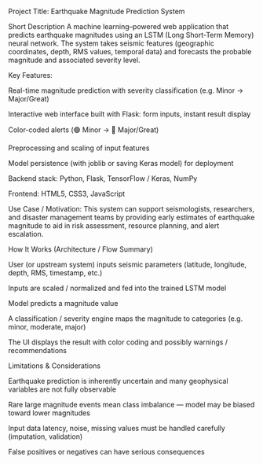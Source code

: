 Project Title:   Earthquake Magnitude Prediction System

Short Description
 A machine learning–powered web application that predicts earthquake magnitudes using an LSTM (Long Short-Term Memory) neural network. The system takes seismic features (geographic coordinates, 
depth, RMS values, temporal data) and forecasts the probable magnitude and associated severity level.

Key Features:

Real-time magnitude prediction with severity classification (e.g. Minor → Major/Great)

Interactive web interface built with Flask: form inputs, instant result display

Color-coded alerts (🟢 Minor → 🔴 Major/Great)

Preprocessing and scaling of input features

Model persistence (with joblib or saving Keras model) for deployment

Backend stack: Python, Flask, TensorFlow / Keras, NumPy

Frontend: HTML5, CSS3, JavaScript

Use Case / Motivation:
This system can support seismologists, researchers, and disaster management teams by providing early estimates of earthquake magnitude to aid in risk assessment, resource planning, and alert escalation.

How It Works (Architecture / Flow Summary)

User (or upstream system) inputs seismic parameters (latitude, longitude, depth, RMS, timestamp, etc.)

Inputs are scaled / normalized and fed into the trained LSTM model

Model predicts a magnitude value

A classification / severity engine maps the magnitude to categories (e.g. minor, moderate, major)

The UI displays the result with color coding and possibly warnings / recommendations

Limitations & Considerations

Earthquake prediction is inherently uncertain and many geophysical variables are not fully observable

Rare large magnitude events mean class imbalance — model may be biased toward lower magnitudes

Input data latency, noise, missing values must be handled carefully (imputation, validation)

False positives or negatives can have serious consequences
